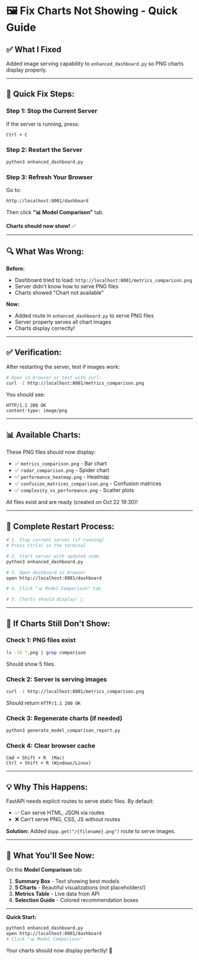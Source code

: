 # 🖼️ Fix Charts Not Showing - Quick Guide

## ✅ What I Fixed

Added image serving capability to `enhanced_dashboard.py` so PNG charts display properly.

---

## 🚀 **Quick Fix Steps:**

### **Step 1: Stop the Current Server**

If the server is running, press:
```
Ctrl + C
```

### **Step 2: Restart the Server**

```bash
python3 enhanced_dashboard.py
```

### **Step 3: Refresh Your Browser**

Go to:
```
http://localhost:8001/dashboard
```

Then click **"📊 Model Comparison"** tab.

**Charts should now show!** ✅

---

## 🔍 **What Was Wrong:**

**Before:**
- Dashboard tried to load: `http://localhost:8001/metrics_comparison.png`
- Server didn't know how to serve PNG files
- Charts showed "Chart not available"

**Now:**
- Added route in `enhanced_dashboard.py` to serve PNG files
- Server properly serves all chart images
- Charts display correctly!

---

## ✅ **Verification:**

After restarting the server, test if images work:

```bash
# Open in browser or test with curl:
curl -I http://localhost:8001/metrics_comparison.png
```

You should see:
```
HTTP/1.1 200 OK
content-type: image/png
```

---

## 📊 **Available Charts:**

These PNG files should now display:
- ✅ `metrics_comparison.png` - Bar chart
- ✅ `radar_comparison.png` - Spider chart
- ✅ `performance_heatmap.png` - Heatmap
- ✅ `confusion_matrices_comparison.png` - Confusion matrices
- ✅ `complexity_vs_performance.png` - Scatter plots

All files exist and are ready (created on Oct 22 19:30)!

---

## 🎯 **Complete Restart Process:**

```bash
# 1. Stop current server (if running)
# Press Ctrl+C in the terminal

# 2. Start server with updated code
python3 enhanced_dashboard.py

# 3. Open dashboard in browser
open http://localhost:8001/dashboard

# 4. Click "📊 Model Comparison" tab

# 5. Charts should display! 🎉
```

---

## 🔧 **If Charts Still Don't Show:**

### **Check 1: PNG files exist**
```bash
ls -lh *.png | grep comparison
```

Should show 5 files.

### **Check 2: Server is serving images**
```bash
curl -I http://localhost:8001/metrics_comparison.png
```

Should return `HTTP/1.1 200 OK`

### **Check 3: Regenerate charts (if needed)**
```bash
python3 generate_model_comparison_report.py
```

### **Check 4: Clear browser cache**
```
Cmd + Shift + R  (Mac)
Ctrl + Shift + R (Windows/Linux)
```

---

## 💡 **Why This Happens:**

FastAPI needs explicit routes to serve static files. By default:
- ✅ Can serve HTML, JSON via routes
- ❌ Can't serve PNG, CSS, JS without routes

**Solution:** Added `@app.get("/{filename}.png")` route to serve images.

---

## 🎨 **What You'll See Now:**

On the **Model Comparison** tab:

1. **Summary Box** - Text showing best models
2. **5 Charts** - Beautiful visualizations (not placeholders!)
3. **Metrics Table** - Live data from API
4. **Selection Guide** - Colored recommendation boxes

---

**Quick Start:**
```bash
python3 enhanced_dashboard.py
open http://localhost:8001/dashboard
# Click "📊 Model Comparison"
```

Your charts should now display perfectly! 🎉
